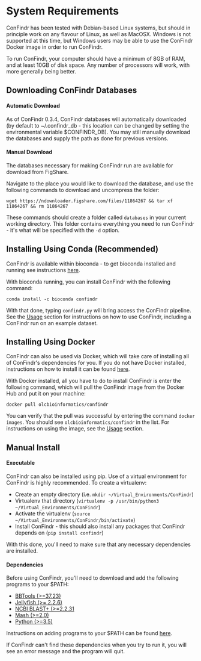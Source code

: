 # System Requirements

ConFindr has been tested with Debian-based Linux systems, but should in principle work on any flavour of Linux, as well as MacOSX. Windows is not supported at this time,
but Windows users may be able to use the ConFindr Docker image in order to run ConFindr.

To run ConFindr, your computer should have a minimum of 8GB of RAM, and at least 10GB of disk space. Any number of processors will work, with more generally being better.

## Downloading ConFindr Databases

#### Automatic Download

As of ConFindr 0.3.4, ConFindr databases will automatically downloaded (by default to ~/.confindr_db - this location can be changed
by setting the environmental variable $CONFINDR_DB). You may still manually download the databases and supply the path
as done for previous versions.

#### Manual Download
The databases necessary for making ConFindr run are available for download from FigShare.

Navigate to the place you would like to download the database, and use the following commands to download and uncompress the folder:

`wget https://ndownloader.figshare.com/files/11864267 && tar xf 11864267 && rm 11864267`

These commands should create a folder called `databases` in your current working directory. This folder contains everything you need to run ConFindr - it's what will be specified with the `-d` option.

## Installing Using Conda (Recommended)

ConFindr is available within bioconda - to get bioconda installed and running see instructions [here](https://bioconda.github.io/).

With bioconda running, you can install ConFindr with the following command:

`conda install -c bioconda confindr`

With that done, typing `confindr.py` will bring access the ConFindr pipeline. See the [Usage](usage.md) section for instructions on how to use ConFindr, including a ConFindr run on an example dataset.

## Installing Using Docker

ConFindr can also be used via Docker, which will take care of installing all of ConFindr's dependencies for you. If you do not have Docker installed, instructions on how to install it
can be found [here](https://docs.docker.com/engine/installation/).

With Docker installed, all you have to do to install ConFindr is enter the following command, which will pull the ConFindr image from the Docker Hub and put it on your machine:

`docker pull olcbioinformatics/confindr`

You can verify that the pull was successful by entering the command `docker images`. You should see `olcbioinformatics/confindr` in the list. For instructions on using the image, see 
the [Usage](usage.md) section.

## Manual Install

#### Executable

ConFindr can also be installed using pip. Use of a virtual environment for ConFindr is highly recommended. To create a virtualenv:

- Create an empty directory (i.e. `mkdir ~/Virtual_Environments/ConFindr`)
- Virtualenv that directory (`virtualenv -p /usr/bin/python3 ~/Virtual_Environments/ConFindr`)
- Activate the virtualenv (`source ~/Virtual_Environments/ConFindr/bin/activate`)
- Install ConFindr - this should also install any packages that ConFindr depends on (`pip install confindr`)

With this done, you'll need to make sure that any necessary dependencies are installed.

#### Dependencies

Before using ConFindr, you'll need to download and add the following programs to your $PATH:

- [BBTools (>=37.23)](https://jgi.doe.gov/data-and-tools/bbtools/)
- [Jellyfish (>= 2.2.6)](https://github.com/gmarcais/Jellyfish/releases)
- [NCBI BLAST+ (>=2.2.31](https://blast.ncbi.nlm.nih.gov/Blast.cgi?CMD=Web&PAGE_TYPE=BlastDocs&DOC_TYPE=Download)
- [Mash (>=2.0)](https://github.com/marbl/Mash/releases)
- [Python (>=3.5)](https://www.python.org/downloads/)

Instructions on adding programs to your $PATH can be found [here](https://stackoverflow.com/questions/14637979/how-to-permanently-set-path-on-linux-unix).

If ConFindr can't find these dependencies when you try to run it, you will see an error message and the program will quit.



